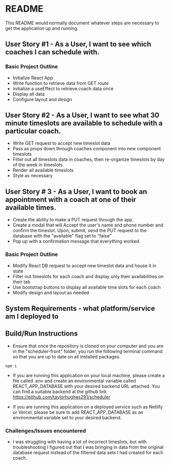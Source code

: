 # README

This README would normally document whatever steps are necessary to get the
application up and running.

## User Story #1 - As a User, I want to see which coaches I can schedule with.

### Basic Project Outline

* Initialize React App
* Write function to retrieve data from GET route
* Initialize a useEffect to retrieve coach data once
* Display all data
* Configure layout and design

## User Story #2 - As a User, I want to see what 30 minute timeslots are available to schedule with a particular coach.
* Write GET request to accept new timeslot data
* Pass as props down through coaches component into new component timeslots
* Filter out all timeslots data in coaches, then re-organize timeslots by day of the week in timeslots.
* Render all available timeslots
* Style as necessary

## User Story # 3 - As a User, I want to book an appointment with a coach at one of their available times.
* Create the ability to make a PUT request through the app.
* Create a modal that will Accept the user's name and phone number and confirm the timeslot. Upon, submit, send the PUT request to the database with the "available" flag set to "false"
* Pop up with a confirmation message that everything worked.

### Basic Project Outline

* Modify React DB request to accept new timeslot data and house it in state
* Filter out timeslots for each coach and display only their availabilities on their tab
* Use bootstrap buttons to display all available time slots for each coach
* Modify design and layout as needed

## System Requirements - what platform/service am I deployed to

## Build/Run Instructions
* Ensure that once the repository is cloned on your computer and you are in the "scheduler-front" folder, you run the following terminal command so that you are up to date on all installed packages.
```
npm i
```
* If you are running this application on your local machine, please create a file called .env and create an environmental variable called REACT_APP_DATABASE with your desired backend URL attached. You can find a suitable backend at the github link https://github.com/taylorhughes291/scheduler

* If you are running this application on a deployed service such as Netlify or Vercel, please be sure to add REACT_APP_DATABASE as an environmental variable set to your desired backend.

### Challenges/Issues encountered

* I was struggling with having a lot of incorrect timeslots, but with troubleshooting I figured out that I was bringing in data from the original database request instead of the filtered data sets I had created for each coach.